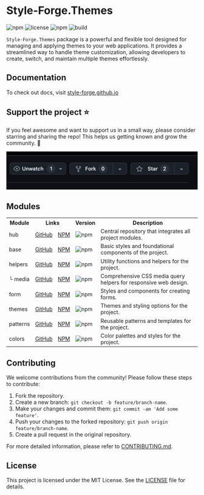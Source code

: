 
# Style-Forge.Themes

![npm](https://img.shields.io/npm/v/style-forge.themes)
![license](https://img.shields.io/npm/l/style-forge.themes)
![npm](https://img.shields.io/npm/dm/style-forge.themes)
![build](https://github.com/Sarmaged/style-forge.themes/actions/workflows/release.yml/badge.svg)

`Style-Forge.Themes` package is a powerful and flexible tool designed for managing and applying themes to your web applications. It provides a streamlined way to handle theme customization, allowing developers to create, switch, and maintain multiple themes effortlessly.

## Documentation

To check out docs, visit [style-forge.github.io](https://style-forge.github.io/themes/)

## Support the project ⭐

If you feel awesome and want to support us in a small way, please consider starring and sharing the repo! This helps us getting known and grow the community. 🙏

<img src="https://github.com/style-forge/hub/raw/main/public/github-star.gif" alt="style-forge-star" />

## Modules

<table>
  <tr>
    <th>Module</th>
    <th colspan="2">Links</th>
    <th>Version</th>
    <th>Description</th>
  </tr>
  <tr>
    <td>hub</td>
    <td><a href="https://github.com/Style-Forge/hub" target="_blank">GitHub</a></td>
    <td><a href="https://npmjs.com/package/style-forge" target="_blank">NPM</a></td>
    <td><img src="https://img.shields.io/npm/v/style-forge" alt="npm"></td>
    <td>Central repository that integrates all project modules.</td>
  </tr>
  <tr>
    <td>base</td>
    <td><a href="https://github.com/Style-Forge/base" target="_blank">GitHub</a></td>
    <td><a href="https://npmjs.com/package/style-forge.base" target="_blank">NPM</a></td>
    <td><img src="https://img.shields.io/npm/v/style-forge.base" alt="npm"></td>
    <td>Basic styles and foundational components of the project.</td>
  </tr>
  <tr>
    <td>helpers</td>
    <td><a href="https://github.com/Style-Forge/helpers" target="_blank">GitHub</a></td>
    <td><a href="https://npmjs.com/package/style-forge.helpers" target="_blank">NPM</a></td>
    <td><img src="https://img.shields.io/npm/v/style-forge.helpers" alt="npm"></td>
    <td>Utility functions and helpers for the project.</td>
  </tr>
  <tr>
    <td>└ media</td>
    <td><a href="https://github.com/Style-Forge/media" target="_blank">GitHub</a></td>
    <td><a href="https://npmjs.com/package/style-forge.media" target="_blank">NPM</a></td>
    <td><img src="https://img.shields.io/npm/v/style-forge.media" alt="npm"></td>
    <td>Comprehensive CSS media query helpers for responsive web design.</td>
  </tr>
  <tr>
    <td>form</td>
    <td><a href="https://github.com/Style-Forge/form" target="_blank">GitHub</a></td>
    <td><a href="https://npmjs.com/package/style-forge.form" target="_blank">NPM</a></td>
    <td><img src="https://img.shields.io/npm/v/style-forge.form" alt="npm"></td>
    <td>Styles and components for creating forms.</td>
  </tr>
  <tr>
    <td>themes</td>
    <td><a href="https://github.com/Style-Forge/themes" target="_blank">GitHub</a></td>
    <td><a href="https://npmjs.com/package/style-forge.themes" target="_blank">NPM</a></td>
    <td><img src="https://img.shields.io/npm/v/style-forge.themes" alt="npm"></td>
    <td>Themes and styling options for the project.</td>
  </tr>
  <tr>
    <td>patterns</td>
    <td><a href="https://github.com/Style-Forge/patterns" target="_blank">GitHub</a></td>
    <td><a href="https://npmjs.com/package/style-forge.patterns" target="_blank">NPM</a></td>
    <td><img src="https://img.shields.io/npm/v/style-forge.patterns" alt="npm"></td>
    <td>Reusable patterns and templates for the project.</td>
  </tr>
  <tr>
    <td>colors</td>
    <td><a href="https://github.com/Style-Forge/colors" target="_blank">GitHub</a></td>
    <td><a href="https://npmjs.com/package/style-forge.colors" target="_blank">NPM</a></td>
    <td><img src="https://img.shields.io/npm/v/style-forge.colors" alt="npm"></td>
    <td>Color palettes and styles for the project.</td>
  </tr>
</table>

## Contributing

We welcome contributions from the community! Please follow these steps to contribute:

1. Fork the repository.
2. Create a new branch: `git checkout -b feature/branch-name`.
3. Make your changes and commit them: `git commit -am 'Add some feature'`.
4. Push your changes to the forked repository: `git push origin feature/branch-name`.
5. Create a pull request in the original repository.

For more detailed information, please refer to [CONTRIBUTING.md](CONTRIBUTING.md).

## License

This project is licensed under the MIT License. See the [LICENSE](LICENSE) file for details.
